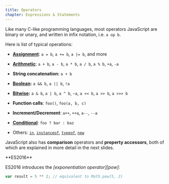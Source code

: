 ```yaml
---
title: Operators
chapter: Expressions & Statements
---
```


Like many C-like programming languages, most operators JavaScript are binary or
unary, and written in infix notation, i.e. `a op b`.

Here is list of typical operations:

-   **[Assignment][]**: `a = b`, `a += b`, `a |= b`, and more

-   **[Arithmetic][]**: `a + b`, `a - b`, `a * b`, `a / b`, `a % b`, `+a`, `-a`

-   **String concatenation:** `a + b`

-   **[Boolean][]:** `a && b`, `a || b`, `!a`

-   **[Bitwise][]:** `a & b`, `a | b`, `a ^ b`, `~a`, `a << b`, `a >> b`, `a >>> b`

-   **Function calls**: `foo()`, `foo(a, b, c)`

-   **Increment/Decrement**: `a++`, `++a`, `a--`, `--a`

-   **[Conditional][]**: `foo ? bar : baz`

-   Others: [`in`][in], [`instanceof`][instanceof], [`typeof`][typeof],
    [`new`][new]

JavaScript also has **comparison** operators and **property accessors**,
both of which are explained in more detail in the next slides.

<div class="callout secondary">

<i class="fa fa-info-circle" aria-hidden="true">
</i> **ES2016**

ES2016 introduces the _[exponentiation operator][pow]_:

```js
var result = 5 ** 2; // equivalent to Math.pow(5, 2)
```

</div>

[assignment]: https://developer.mozilla.org/en-US/docs/Web/JavaScript/Reference/Operators/Assignment_Operators
[arithmetic]: https://developer.mozilla.org/en-US/docs/Web/JavaScript/Reference/Operators/Arithmetic_Operators
[boolean]: https://developer.mozilla.org/en-US/docs/Web/JavaScript/Reference/Operators/Logical_Operators
[bitwise]: https://developer.mozilla.org/en-US/docs/Web/JavaScript/Reference/Operators/Bitwise_Operators
[conditional]: https://developer.mozilla.org/en-US/docs/Web/JavaScript/Reference/Operators/Conditional_Operator
[in]: https://developer.mozilla.org/en-US/docs/Web/JavaScript/Reference/Operators/in
[instanceof]: https://developer.mozilla.org/en-US/docs/Web/JavaScript/Reference/Operators/instanceof
[typeof]: https://developer.mozilla.org/en-US/docs/Web/JavaScript/Reference/Operators/typeof
[new]: https://developer.mozilla.org/en-US/docs/Web/JavaScript/Reference/Operators/new
